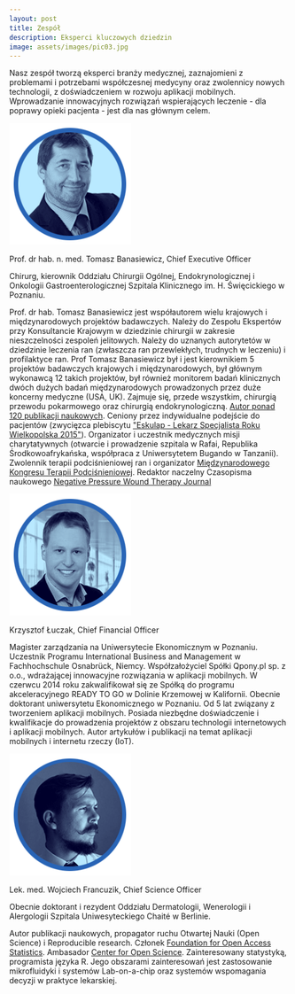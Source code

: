 ```yaml
---
layout: post
title: Zespół
description: Eksperci kluczowych dziedzin
image: assets/images/pic03.jpg
---
```


Nasz zespół tworzą eksperci branży medycznej, zaznajomieni z problemami i potrzebami współczesnej medycyny oraz zwolennicy nowych technologii, z doświadczeniem w rozwoju aplikacji mobilnych. Wprowadzanie innowacyjnych rozwiązań wspierających leczenie - dla poprawy opieki pacjenta - jest dla nas głównym celem.


![TBanasiewicz](assets/images/tb.png)

Prof. dr hab. n. med. Tomasz Banasiewicz, Chief Executive Officer

Chirurg, kierownik Oddziału Chirurgii Ogólnej, Endokrynologicznej i Onkologii Gastroenterologicznej Szpitala Klinicznego im. H. Święcickiego w Poznaniu.

Prof. dr hab. Tomasz Banasiewicz jest współautorem wielu krajowych i międzynarodowych projektów badawczych. Należy do Zespołu Ekspertów przy Konsultancie Krajowym w dziedzinie chirurgii w zakresie nieszczelności zespoleń jelitowych. Należy do uznanych autorytetów w dziedzinie leczenia ran (zwłaszcza ran przewlekłych, trudnych w leczeniu) i profilaktyce ran. Prof Tomasz Banasiewicz był i jest kierownikiem 5 projektów badawczych krajowych i międzynarodowych, był głównym wykonawcą 12 takich projektów, był również monitorem badań klinicznych dwóch dużych badań międzynarodowych prowadzonych przez duże koncerny medyczne (USA, UK). Zajmuje się, przede wszystkim, chirurgią przewodu pokarmowego oraz chirurgią endokrynologiczną. [Autor ponad 120 publikacji naukowych](https://www.researchgate.net/profile/Tomasz_Banasiewicz). Ceniony przez indywidualne podejście do pacjentów (zwycięzca plebiscytu ["Eskulap - Lekarz Specjalista Roku Wielkopolska 2015"](http://www.gloswielkopolski.pl/plebiscyt/wyniki/eskulap-lekarz-specjalista-roku-wielkopolska-2015,30596,t,id.html)). Organizator i uczestnik medycznych misji charytatywnych (otwarcie i prowadzenie szpitala w Rafai, Republika Środkowoafrykańska, współpraca z Uniwersytetem Bugando w Tanzanii). Zwolennik terapii podciśnieniowej ran i organizator [Międzynarodowego Kongresu Terapii Podciśnieniowej](http://www.termedia.pl/Konferencje?o_konferencji&e=592&p=4063). Redaktor naczelny Czasopisma naukowego [Negative Pressure Wound Therapy Journal](npwtj.com)


![KLuczak](assets/images/kl.png)

Krzysztof Łuczak, Chief Financial Officer

Magister zarządzania na Uniwersytecie Ekonomicznym w Poznaniu. Uczestnik Programu International Business and Management w Fachhochschule Osnabrück, Niemcy. Współzałożyciel Spółki Qpony.pl sp. z o.o., wdrażającej innowacyjne rozwiązania w aplikacji mobilnych. W czerwcu 2014 roku zakwalifikował się ze Spółką do programu akceleracyjnego READY TO GO w Dolinie Krzemowej w Kalifornii. Obecnie doktorant uniwersytetu Ekonomicznego w Poznaniu. Od 5 lat związany z tworzeniem aplikacji mobilnych. Posiada niezbędne doświadczenie i kwalifikacje do prowadzenia projektów z obszaru technologii internetowych i aplikacji mobilnych. Autor artykułów i publikacji na temat aplikacji  mobilnych i internetu rzeczy (IoT).

![WFrancuzik](assets/images/wf.png)

Lek. med. Wojciech Francuzik, Chief Science Officer

Obecnie doktorant i rezydent Oddziału Dermatologii, Wenerologii i Alergologii Szpitala Uniwesyteckiego Chaité w Berlinie.   

Autor publikacji naukowych, propagator ruchu Otwartej Nauki (Open Science) i Reproducible research. Członek [Foundation for Open Access Statistics](http://www.foastat.org/). Ambasador [Center for Open Science](https://cos.io/). Zainteresowany statystyką, programista języka R. Jego obszarami zainteresowań jest zastosowanie mikrofluidyki i systemów Lab-on-a-chip oraz systemów wspomagania decyzji w praktyce lekarskiej.
